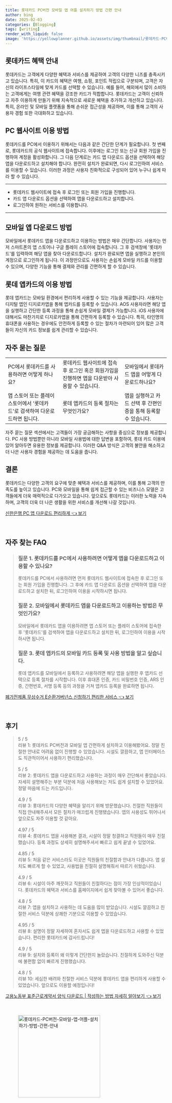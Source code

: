 ```yaml
---
title: 롯데카드 PC버전 모바일 앱 어플 설치하기 방법 간편 안내
author: bing
date: 2025-02-03
categories: [Blogging]
tags: [writing]
render_with_liquid: false
image: 'https://yellowplanner.github.io/assets/img/thumbnail/롯데카드-PC버전-모바일-앱-어플-설치하기-방법-간편-안내.webp'
---
```



<h2 id='롯데카드 혜택 안내'>롯데카드 혜택 안내</h2>

<p>롯데카드는 고객에게 다양한 혜택과 서비스를 제공하여 고객의 다양한 니즈를 충족시키고 있습니다. 특히, 이 카드의 혜택은 여행, 쇼핑, 포인트 적립으로 구분되며, 고객은 자신의 라이프스타일에 맞게 카드를 선택할 수 있습니다. 예를 들어, 해외에서 많이 소비하는 고객에게는 여행 관련 혜택을 강조한 카드가 적합합니다. 롯데카드는 고객이 신뢰하고 자주 이용하게 만들기 위해 지속적으로 새로운 혜택을 추가하고 개선하고 있습니다. 특히, 온라인 및 모바일 플랫폼을 통해 손쉬운 접근성을 제공하며, 이를 통해 고객의 사용자 경험 또한 극대화하고 있습니다.</p>

<h2 id='PC 웹사이트 이용 방법'>PC 웹사이트 이용 방법</h2>

<p>롯데카드를 PC에서 이용하기 위해서는 다음과 같은 간단한 단계가 필요합니다. 첫 번째로, 롯데카드의 공식 웹사이트에 접속합니다. 이후에는 로그인 또는 신규 회원 가입을 진행하여 계정을 활성화합니다. 그 다음 단계로는 카드 앱 다운로드 옵션을 선택하여 해당 앱을 다운로드하고 설치해야 합니다. 완전히 설치가 완료되면, 다시 로그인하여 서비스를 이용할 수 있습니다. 이러한 과정은 사용자 친화적으로 구성되어 있어 누구나 쉽게 따라 할 수 있습니다.</p>

<hr />

<ul>
    <li>롯데카드 웹사이트에 접속 후 로그인 또는 회원 가입을 진행합니다.</li>
    <li>카드 앱 다운로드 옵션을 선택하여 앱을 다운로드하고 설치합니다.</li>
    <li>로그인하여 원하는 서비스를 이용합니다.</li>
</ul>

<hr />

<h2 id='모바일 앱 다운로드 방법'>모바일 앱 다운로드 방법</h2>

<p>모바일에서 롯데카드 앱을 다운로드하고 이용하는 방법은 매우 간단합니다. 사용자는 먼저 스마트폰의 앱 스토어나 구글 플레이 스토어에 접속합니다. 그 후 검색창에 '롯데카드'를 입력하여 해당 앱을 찾아 다운로드합니다. 설치가 완료되면 앱을 실행하고 본인의 계정으로 로그인하게 됩니다. 이 과정만으로도 사용자는 손쉽게 모바일 카드를 이용할 수 있으며, 다양한 기능을 통해 결제와 관리를 간편하게 할 수 있습니다.</p>

<h2 id='롯데 앱카드의 이용 방법'>롯데 앱카드의 이용 방법</h2>

<p>롯데 앱카드는 모바일 환경에서 편리하게 사용할 수 있는 기능을 제공합니다. 사용자는 디지털 앱인 디지로카앱을 통해 앱카드를 등록할 수 있습니다. AOS 사용자라면 해당 앱을 실행하고 간단한 등록 과정을 통해 손쉽게 모바일 결제가 가능합니다. iOS 사용자에 대해서도 마찬가지로 디지로카앱을 통해 간편하게 등록할 수 있습니다. 특히, 타인명의 휴대폰을 사용하는 경우에도 안전하게 등록할 수 있는 절차가 마련되어 있어 많은 고객들이 자신의 카드 정보를 쉽게 관리할 수 있습니다.</p>

<h2 id='자주 묻는 질문'>자주 묻는 질문</h2>

<table>
    <tr>
        <td>PC에서 롯데카드를 사용하려면 어떻게 하나요?</td>
        <td>롯데카드 웹사이트에 접속 후 로그인 혹은 회원가입을 진행하면 앱을 다운받아 사용할 수 있습니다.</td>
        <td>모바일에서 롯데카드 앱을 어떻게 다운로드하나요?</td>
    </tr>
    <tr>
        <td>앱 스토어 또는 플레이 스토어에서 '롯데카드'로 검색하여 다운로드하면 됩니다.</td>
        <td>롯데 앱카드의 등록 절차는 무엇인가요?</td>
        <td>앱을 실행하고 카드 선택 후 간편인증을 통해 등록할 수 있습니다.</td>
    </tr>
</table>

<p>자주 묻는 질문 섹션에서는 고객들이 가장 궁금해하는 사항을 중심으로 정보를 제공합니다. PC 사용 방법뿐만 아니라 모바일 사용법에 대한 답변을 포함하여, 롯데 카드 이용에 있어 알아두면 유용한 정보를 제공합니다. 이러한 Q&A 방식은 고객의 불안을 해소하고 더 나은 사용자 경험을 제공하는 데 도움을 줍니다.</p>

<h2 id='결론'>결론</h2>

<p>롯데카드는 다양한 고객의 요구에 맞춘 혜택과 서비스를 제공하며, 이를 통해 고객의 만족도를 높이고 있습니다. PC와 모바일을 통해 쉽게 접근할 수 있는 비즈니스 모델은 고객들에게 더욱 매력적으로 다가오고 있습니다. 앞으로도 롯데카드는 이러한 노력을 지속하며, 고객의 더욱 더 나은 생활을 위한 서비스를 개선해 나갈 것입니다.</p>


<p><a class="click-button" title="신한은행 PC 앱 다운로드 편리하게" href="https://yellowplanner.github.io/posts/%EC%8B%A0%ED%95%9C%EC%9D%80%ED%96%89-PC-%EC%95%B1-%EB%8B%A4%EC%9A%B4%EB%A1%9C%EB%93%9C-%ED%8E%B8%EB%A6%AC%ED%95%98%EA%B2%8C/" rel="dofollow">신한은행 PC 앱 다운로드 편리하게 👈 보기</a></p><br>
<h2 id='자주_찾는_FAQ'>자주 찾는 FAQ</h2>
<div itemscope="" itemtype="https://schema.org/FAQPage"> 
<blockquote> 
<div itemscope="" itemprop="mainEntity" itemtype="https://schema.org/Question"> 
<h3 itemprop="name">질문 1. 롯데카드를 PC에서 사용하려면 어떻게 앱을 다운로드하고 이용할 수 있나요?</h3> 
<div itemscope="" itemprop="acceptedAnswer" itemtype="https://schema.org/Answer"> 
<span itemprop="text"> 
<p>롯데카드를 PC에서 사용하려면 먼저 롯데카드 웹사이트에 접속한 후 로그인 또는 회원 가입을 진행합니다. 그 후에 카드 앱 다운로드 옵션을 선택하여 앱을 다운로드하고 설치한 뒤, 로그인하여 이용을 시작하시면 됩니다.</p> 
</span> 
</div> 
</div> 

<div itemscope="" itemprop="mainEntity" itemtype="https://schema.org/Question"> 
<h3 itemprop="name">질문 2. 모바일에서 롯데카드 앱을 다운로드하고 이용하는 방법은 무엇인가요?</h3> 
<div itemscope="" itemprop="acceptedAnswer" itemtype="https://schema.org/Answer"> 
<span itemprop="text"> 
<p>모바일에서 롯데카드 앱을 이용하려면 앱 스토어 또는 플레이 스토어에 접속한 후 '롯데카드'를 검색하여 앱을 다운로드하고 설치한 뒤, 로그인하여 이용을 시작하시면 됩니다.</p> 
</span> 
</div> 
</div> 

<div itemscope="" itemprop="mainEntity" itemtype="https://schema.org/Question"> 
<h3 itemprop="name">질문 3. 롯데 앱카드의 모바일 카드 등록 및 사용 방법을 알고 싶습니다.</h3> 
<div itemscope="" itemprop="acceptedAnswer" itemtype="https://schema.org/Answer"> 
<span itemprop="text"> 
<p>롯데 앱카드를 모바일에서 등록하고 사용하려면 해당 앱을 실행한 후 앱카드 선택으로 등록 절차를 시작합니다. 이후 휴대폰 인증, 카드 비밀번호 인증, ARS 인증, 간편번호, 서명 등록 등의 과정을 거쳐 앱카드 등록을 완료하면 됩니다.</p> 
</span> 
</div> 
</div> 
</blockquote> 
</div>
<p><a class="click-button" title="폐가전제품 무상수거 E순환거버넌스 신청하기 편리한 서비스" href="https://yellowplanner.github.io/posts/%ED%8F%90%EA%B0%80%EC%A0%84%EC%A0%9C%ED%92%88-%EB%AC%B4%EC%83%81%EC%88%98%EA%B1%B0-E%EC%88%9C%ED%99%98%EA%B1%B0%EB%B2%84%EB%84%8C%EC%8A%A4-%EC%8B%A0%EC%B2%AD%ED%95%98%EA%B8%B0-%ED%8E%B8%EB%A6%AC%ED%95%9C-%EC%84%9C%EB%B9%84%EC%8A%A4/" rel="dofollow">폐가전제품 무상수거 E순환거버넌스 신청하기 편리한 서비스 👈 보기</a></p><br>
<h2 id='후기'>후기</h2>
<div itemscope itemtype="https://schema.org/Product">
  <blockquote>
  <div itemprop="review" itemscope itemtype="https://schema.org/Review">
      <div itemprop="reviewRating" itemscope itemtype="https://schema.org/Rating"> <span itemprop="ratingValue">5</span> / <span itemprop="bestRating">5</span> </div>
      <span itemprop="reviewBody">리뷰 1: 롯데카드 PC버전과 모바일 앱 간편하게 설치하고 이용해봤어요. 정말 친절한 안내로 어려움 없이 진행할 수 있었습니다. 시설도 깔끔하고, 앱 인터페이스도 직관적이어서 사용하기 편리했습니다.</span>
  </div>
  <br>
  <div itemprop="review" itemscope itemtype="https://schema.org/Review">
      <div itemprop="reviewRating" itemscope itemtype="https://schema.org/Rating"> <span itemprop="ratingValue">5</span> / <span itemprop="bestRating">5</span> </div>
      <span itemprop="reviewBody">리뷰 2: 롯데카드 앱을 다운로드하고 사용하는 과정이 매우 간단해서 좋았습니다. 자세히 설명해주는 부분 덕분에 처음 사용해보는 저도 쉽게 설치할 수 있었어요. 정말 마음에 드는 카드입니다.</span>
  </div>
  <br>
  <div itemprop="review" itemscope itemtype="https://schema.org/Review">
      <div itemprop="reviewRating" itemscope itemtype="https://schema.org/Rating"> <span itemprop="ratingValue">4.9</span> / <span itemprop="bestRating">5</span> </div>
      <span itemprop="reviewBody">리뷰 3: 롯데카드의 다양한 혜택을 알리기 위해 방문했습니다. 친절한 직원들이 직접 안내해주셔서 모든 절차가 매끄럽게 진행됐습니다. 앱의 사용성도 뛰어나서 앞으로도 자주 이용할 것 같아요.</span>
  </div>
  <br>
  <div itemprop="review" itemscope itemtype="https://schema.org/Review">
      <div itemprop="reviewRating" itemscope itemtype="https://schema.org/Rating"> <span itemprop="ratingValue">4.97</span> / <span itemprop="bestRating">5</span> </div>
      <span itemprop="reviewBody">리뷰 4: 롯데카드 앱을 사용해본 결과, 시설이 정말 청결하고 직원들이 매우 친절했습니다. 등록 과정도 상세히 설명해주셔서 빠르고 쉽게 끝낼 수 있었어요.</span>
  </div>
  <br>
  <div itemprop="review" itemscope itemtype="https://schema.org/Review">
      <div itemprop="reviewRating" itemscope itemtype="https://schema.org/Rating"> <span itemprop="ratingValue">4.85</span> / <span itemprop="bestRating">5</span> </div>
      <span itemprop="reviewBody">리뷰 5: 처음 같은 서비스라도 이곳은 직원들의 친절함과 안내가 다릅니다. 앱 설치도 빠르게 할 수 있었고, 사용법을 친절히 설명해줘서 따르기 쉬웠습니다.</span>
  </div>
  <br>
  <div itemprop="review" itemscope itemtype="https://schema.org/Review">
      <div itemprop="reviewRating" itemscope itemtype="https://schema.org/Rating"> <span itemprop="ratingValue">4.9</span> / <span itemprop="bestRating">5</span> </div>
      <span itemprop="reviewBody">리뷰 6: 시설이 아주 깨끗하고 직원들이 친절하다는 점이 가장 인상적이었습니다. 롯데카드의 혜택과 서비스를 홈페이지에서 쉽게 찾아볼 수 있어서 좋습니다.</span>
  </div>
  <br>
  <div itemprop="review" itemscope itemtype="https://schema.org/Review">
      <div itemprop="reviewRating" itemscope itemtype="https://schema.org/Rating"> <span itemprop="ratingValue">4.8</span> / <span itemprop="bestRating">5</span> </div>
      <span itemprop="reviewBody">리뷰 7: 앱을 설치하고 사용하는 데 도움을 많이 받았습니다. 시설도 깔끔하고 친절한 서비스 덕분에 상쾌한 기분으로 이용할 수 있었습니다.</span>
  </div>
  <br>
  <div itemprop="review" itemscope itemtype="https://schema.org/Review">
      <div itemprop="reviewRating" itemscope itemtype="https://schema.org/Rating"> <span itemprop="ratingValue">4.95</span> / <span itemprop="bestRating">5</span> </div>
      <span itemprop="reviewBody">리뷰 8: 설명이 정말 자세하여 혼자서도 쉽게 앱을 다운로드하고 사용할 수 있었습니다. 편리한 롯데카드에 감사드립니다!</span>
  </div>
  <br>
  <div itemprop="review" itemscope itemtype="https://schema.org/Review">
      <div itemprop="reviewRating" itemscope itemtype="https://schema.org/Rating"> <span itemprop="ratingValue">4.9</span> / <span itemprop="bestRating">5</span> </div>
      <span itemprop="reviewBody">리뷰 9: 설치와 등록이 왜 이렇게 간단한지 놀랐습니다. 친절하게 도와주신 덕분에 불편함 없이 빠르게 진행했습니다.</span>
  </div>
  <br>
  <div itemprop="review" itemscope itemtype="https://schema.org/Review">
      <div itemprop="reviewRating" itemscope itemtype="https://schema.org/Rating"> <span itemprop="ratingValue">4.8</span> / <span itemprop="bestRating">5</span> </div>
      <span itemprop="reviewBody">리뷰 10: 세심한 배려와 친절한 서비스 덕분에 롯데카드 앱을 편리하게 사용할 수 있었습니다. 앞으로도 이용할 예정입니다!</span>
  </div>
  </blockquote>
</div>
<p><a class="click-button" title="고용노동부 표준근로계약서 양식 다운로드 | 작성하는 방법 자세히 알아보기" href="https://yellowplanner.github.io/posts/%EA%B3%A0%EC%9A%A9%EB%85%B8%EB%8F%99%EB%B6%80-%ED%91%9C%EC%A4%80%EA%B7%BC%EB%A1%9C%EA%B3%84%EC%95%BD%EC%84%9C-%EC%96%91%EC%8B%9D-%EB%8B%A4%EC%9A%B4%EB%A1%9C%EB%93%9C-%EC%9E%91%EC%84%B1%ED%95%98%EB%8A%94-%EB%B0%A9%EB%B2%95-%EC%9E%90%EC%84%B8%ED%9E%88-%EC%95%8C%EC%95%84%EB%B3%B4%EA%B8%B0/" rel="dofollow">고용노동부 표준근로계약서 양식 다운로드 | 작성하는 방법 자세히 알아보기 👈 보기</a></p><br>
<figure class="image"><img src="https://yellowplanner.github.io/assets/img/thumbnail/롯데카드-PC버전-모바일-앱-어플-설치하기-방법-간편-안내.webp" alt="롯데카드-PC버전-모바일-앱-어플-설치하기-방법-간편-안내" width="256" height="256"></figure>